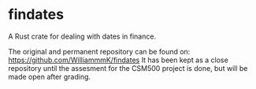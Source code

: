 # findates
A Rust crate for dealing with dates in finance.

The original and permanent repository can be found on: https://github.com/WilliammmK/findates
It has been kept as a close repository until the assesment for the CSM500
project is done, but will be made open after grading.

